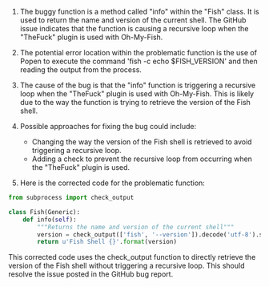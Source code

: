 1. The buggy function is a method called "info" within the "Fish" class. It is used to return the name and version of the current shell. The GitHub issue indicates that the function is causing a recursive loop when the "TheFuck" plugin is used with Oh-My-Fish.

2. The potential error location within the problematic function is the use of Popen to execute the command 'fish -c echo $FISH_VERSION' and then reading the output from the process.

3. The cause of the bug is that the "info" function is triggering a recursive loop when the "TheFuck" plugin is used with Oh-My-Fish. This is likely due to the way the function is trying to retrieve the version of the Fish shell.

4. Possible approaches for fixing the bug could include:
   - Changing the way the version of the Fish shell is retrieved to avoid triggering a recursive loop.
   - Adding a check to prevent the recursive loop from occurring when the "TheFuck" plugin is used.

5. Here is the corrected code for the problematic function:

```python
from subprocess import check_output

class Fish(Generic):
    def info(self):
        """Returns the name and version of the current shell"""
        version = check_output(['fish', '--version']).decode('utf-8').strip()
        return u'Fish Shell {}'.format(version)
```

This corrected code uses the check_output function to directly retrieve the version of the Fish shell without triggering a recursive loop. This should resolve the issue posted in the GitHub bug report.